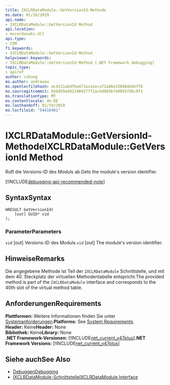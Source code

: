 ```yaml
---
title: IXCLRDataModule::GetVersionId-Methode
ms.date: 01/16/2019
api.name:
- IXCLRDataModule::GetVersionId Method
api.location:
- mscordacwks.dll
api.type:
- COM
f1.keywords:
- IXCLRDataModule::GetVersionId Method
helpviewer.keywords:
- IXCLRDataModule::GetVersionId Method [.NET Framework debugging]
topic_type:
- apiref
author: cshung
ms.author: andrewau
ms.openlocfilehash: ac4111abdf6a471aca1eca72a86e33698debbff6
ms.sourcegitcommit: b56d59ad42140d277f2acbd003b74d655fdbc9f1
ms.translationtype: MT
ms.contentlocale: de-DE
ms.lasthandoff: 01/19/2019
ms.locfileid: "54416401"
---
```

# <a name="ixclrdatamodulegetversionid-method"></a><span data-ttu-id="5c1d7-102">IXCLRDataModule::GetVersionId-Methode</span><span class="sxs-lookup"><span data-stu-id="5c1d7-102">IXCLRDataModule::GetVersionId Method</span></span>

<span data-ttu-id="5c1d7-103">Ruft die Versions-ID des Moduls ab.</span><span class="sxs-lookup"><span data-stu-id="5c1d7-103">Gets the module's version identifier.</span></span>

[!INCLUDE[debugging-api-recommended-note](../../../../includes/debugging-api-recommended-note.md)]

## <a name="syntax"></a><span data-ttu-id="5c1d7-104">Syntax</span><span class="sxs-lookup"><span data-stu-id="5c1d7-104">Syntax</span></span>

```
HRESULT GetVersionId(
    [out] GUID* vid
);
```

### <a name="parameters"></a><span data-ttu-id="5c1d7-105">Parameter</span><span class="sxs-lookup"><span data-stu-id="5c1d7-105">Parameters</span></span>

<span data-ttu-id="5c1d7-106">`vid` [out] Versions-ID des Moduls.</span><span class="sxs-lookup"><span data-stu-id="5c1d7-106">`vid` [out] The module's version identifier.</span></span>

## <a name="remarks"></a><span data-ttu-id="5c1d7-107">Hinweise</span><span class="sxs-lookup"><span data-stu-id="5c1d7-107">Remarks</span></span>

<span data-ttu-id="5c1d7-108">Die angegebene Methode ist Teil der `IXCLRDataModule` Schnittstelle, und mit dem 40. Steckplatz der virtuellen Methodentabelle entspricht.</span><span class="sxs-lookup"><span data-stu-id="5c1d7-108">The provided method is part of the `IXCLRDataModule` interface and corresponds to the 40th slot of the virtual method table.</span></span>

## <a name="requirements"></a><span data-ttu-id="5c1d7-109">Anforderungen</span><span class="sxs-lookup"><span data-stu-id="5c1d7-109">Requirements</span></span>

<span data-ttu-id="5c1d7-110">**Plattformen:** Weitere Informationen finden Sie unter [Systemanforderungen](../../../../docs/framework/get-started/system-requirements.md).</span><span class="sxs-lookup"><span data-stu-id="5c1d7-110">**Platforms:** See [System Requirements](../../../../docs/framework/get-started/system-requirements.md).</span></span>  
<span data-ttu-id="5c1d7-111">**Header:** Keine</span><span class="sxs-lookup"><span data-stu-id="5c1d7-111">**Header:** None</span></span>  
<span data-ttu-id="5c1d7-112">**Bibliothek:** Keine</span><span class="sxs-lookup"><span data-stu-id="5c1d7-112">**Library:** None</span></span>  
<span data-ttu-id="5c1d7-113">**.NET Framework-Versionen:** [!INCLUDE[net_current_v47plus](../../../../includes/net-current-v47plus.md)]</span><span class="sxs-lookup"><span data-stu-id="5c1d7-113">**.NET Framework Versions:** [!INCLUDE[net_current_v47plus](../../../../includes/net-current-v47plus.md)]</span></span>  

## <a name="see-also"></a><span data-ttu-id="5c1d7-114">Siehe auch</span><span class="sxs-lookup"><span data-stu-id="5c1d7-114">See Also</span></span>

- [<span data-ttu-id="5c1d7-115">Debuggen</span><span class="sxs-lookup"><span data-stu-id="5c1d7-115">Debugging</span></span>](../../../../docs/framework/unmanaged-api/debugging/index.md)
- [<span data-ttu-id="5c1d7-116">IXCLRDataModule-Schnittstelle</span><span class="sxs-lookup"><span data-stu-id="5c1d7-116">IXCLRDataModule Interface</span></span>](../../../../docs/framework/unmanaged-api/debugging/ixclrdatamodule-interface.md)

